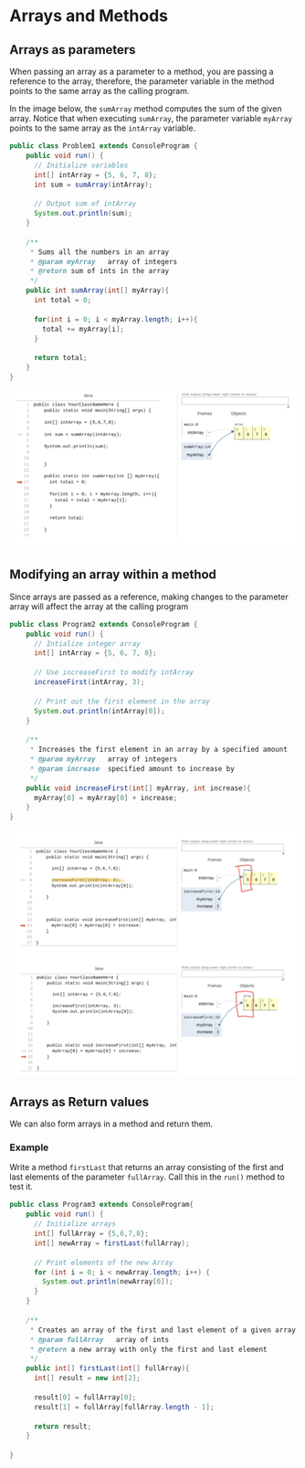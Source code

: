 # Arrays and Methods

## Arrays as parameters
When passing an array as a parameter to a method, you are passing a reference to the array, therefore, the parameter variable in the method points to the same array as the calling program.

In the image below, the `sumArray` method computes the sum of the given array.  Notice that when executing `sumArray`, the parameter variable `myArray` points to the same array as the `intArray` variable.

```java
public class Problem1 extends ConsoleProgram {
    public void run() {
      // Initialize variables
      int[] intArray = {5, 6, 7, 8};
      int sum = sumArray(intArray);
      
      // Output sum of intArray
      System.out.println(sum);
    }
    
    /**
     * Sums all the numbers in an array
     * @param myArray   array of integers
     * @return sum of ints in the array
     */
    public int sumArray(int[] myArray){
      int total = 0;
      
      for(int i = 0; i < myArray.length; i++){
        total += myArray[i];
      }
      
      return total;
    }     
}
```
![](fig1.png)

## Modifying an array within a method
Since arrays are passed as a reference, making changes to the parameter array will affect the array at the calling program

```java
public class Program2 extends ConsoleProgram {
    public void run() {
      // Intialize integer array
      int[] intArray = {5, 6, 7, 8}; 

      // Use increaseFirst to modify intArray
      increaseFirst(intArray, 3);

      // Print out the first element in the array
      System.out.println(intArray[0]);
    }
    
    /**
     * Increases the first element in an array by a specified amount
     * @param myArray   array of integers
     * @param increase  specified amount to increase by
     */
    public void increaseFirst(int[] myArray, int increase){
      myArray[0] = myArray[0] + increase;    
    }   
}
```
![](fig2.png)

## Arrays as Return values
We can also form arrays in a method and return them.  

### Example
Write a method `firstLast` that returns an array consisting of the first and last elements of the parameter `fullArray`. Call this in the `run()` method to test it.

```java
public class Program3 extends ConsoleProgram{
    public void run() {
      // Initialize arrays
      int[] fullArray = {5,6,7,8}; 
      int[] newArray = firstLast(fullArray);
      
      // Print elements of the new Array
      for (int i = 0; i < newArray.length; i++) {
        System.out.println(newArray[0]);
      }
    }
    
    /**
     * Creates an array of the first and last element of a given array
     * @param fullArray   array of ints
     * @return a new array with only the first and last element
     */
    public int[] firstLast(int[] fullArray){
      int[] result = new int[2];
      
      result[0] = fullArray[0];
      result[1] = fullArray[fullArray.length - 1];
      
      return result;
    }
    
}



